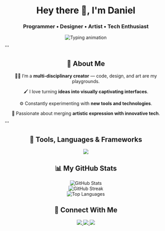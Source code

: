 <div align="center">
  
  <h1>Hey there 👋, I'm Daniel</h1>
  <h3>Programmer • Designer • Artist • Tech Enthusiast</h3>

  <img src="https://readme-typing-svg.herokuapp.com/?lines=Creative+Coder;UX/UI+Designer;Digital+Artist;Tech+Lover&center=true&width=440&height=45&color=00F7FF&vCenter=true" alt="Typing animation" />

</div>

'''
<h2 align="center">🎨 About Me</h2>
<div align="center">
  <p>👨‍💻 I’m a <strong>multi-disciplinary creator</strong> — code, design, and art are my playgrounds.</p>
  <p>🖌️ I love turning <strong>ideas into visually captivating interfaces</strong>.</p>
  <p>⚙️ Constantly experimenting with <strong>new tools and technologies</strong>.</p>
  <p>🚀 Passionate about merging <strong>artistic expression with innovative tech</strong>.</p>
</div>
'''

<h2 align="center">🧰 Tools, Languages & Frameworks</h2>
<div align="center">
  <img src="https://skillicons.dev/icons?i=html,css,js,ts,react,nextjs,nodejs,python,figma,ps,ai,blender,threejs,git,github,vscode&perline=8" />
</div>

<h2 align="center">📊 My GitHub Stats</h2>
<div align="center">
  <img src="https://github-readme-stats.vercel.app/api?username=canvexter&theme=tokyonight&show_icons=true" alt="GitHub Stats" />
  <br />
  <img src="https://github-readme-streak-stats.herokuapp.com/?user=canvexter&theme=tokyonight" alt="GitHub Streak" />
  <br />
  <img src="https://github-readme-stats.vercel.app/api/top-langs/?username=canvexter&layout=compact&theme=tokyonight" alt="Top Languages" />
</div>

<h2 align="center">🔗 Connect With Me</h2>
<div align="center">
  <a href="https://linkedin.com/in/yourlinkedin">
    <img src="https://img.shields.io/badge/-LinkedIn-0A66C2?style=for-the-badge&logo=linkedin&logoColor=white" />
  </a>
  <a href="mailto:youremail@example.com">
    <img src="https://img.shields.io/badge/-Email-EA4335?style=for-the-badge&logo=gmail&logoColor=white" />
  </a>
  <a href="https://twitter.com/yourhandle">
    <img src="https://img.shields.io/badge/-Twitter-1DA1F2?style=for-the-badge&logo=twitter&logoColor=white" />
  </a>
</div>
